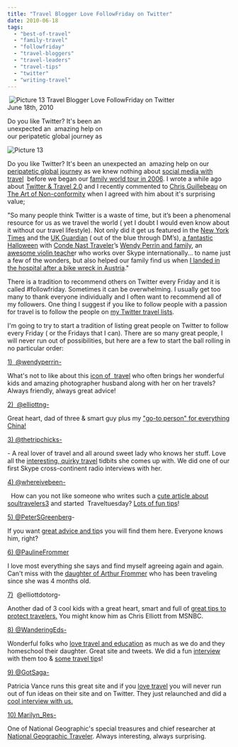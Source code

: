```yaml
---
title: "Travel Blogger Love FollowFriday on Twitter"
date: 2010-06-18
tags: 
  - "best-of-travel"
  - "family-travel"
  - "followfriday"
  - "travel-bloggers"
  - "travel-leaders"
  - "travel-tips"
  - "twitter"
  - "writing-travel"
---
```


  ![Picture 13](https://pub-ac94b3f306b24c0dba4238943c97f2e1.r2.dev/6a00e5502a950788330133f174fd52970b.jpg) Travel Blogger Love FollowFriday on Twitter  
June 18th, 2010

Do you like Twitter? It's been an  
unexpected an  amazing help on  
our peripatetic global journey as 

<!--more-->

![Picture 13](https://pub-ac94b3f306b24c0dba4238943c97f2e1.r2.dev/6a00e5502a950788330133f174fe57970b.jpg)

Do you like Twitter? It's been an unexpected an  amazing help on our [peripatetic global journey](https://pub-ac94b3f306b24c0dba4238943c97f2e1.r2.dev/2009/04/how-to-travel-the-world-as-a-digital-nomad-family.html) as we knew nothing about [social media with travel](http://dannybrown.me/2010/04/07/social-media-and-travel-by-jeanne-dee/)  before we began our [family world tour in 2006](https://pub-ac94b3f306b24c0dba4238943c97f2e1.r2.dev/2006/08/timing-is-eve-1.html). I wrote a while ago about [Twitter & Travel 2.0](https://pub-ac94b3f306b24c0dba4238943c97f2e1.r2.dev/2009/02/twitter-travel-20.html) and I recently commented to [Chris Guillebeau](http://chrisguillebeau.com/3x5/) on [The Art of Non-conformity](http://chrisguillebeau.com/3x5/) when I agreed with him about it's surprising value;

"So many people think Twitter is a waste of time, but it’s been a phenomenal resource for us as we travel the world ( yet I doubt I would even know about it without our travel lifestyle). Not only did it get us featured in the [New York Times](http://frugaltraveler.blogs.nytimes.com/2009/11/11/qa-with-jeanne-dee-the-nomadic-family-traveler/) and the [UK Guardian](http://www.guardian.co.uk/travel/2010/jan/03/travel-gurus-2010-guide) ( out of the blue through DM’s), [a fantastic Halloween](https://pub-ac94b3f306b24c0dba4238943c97f2e1.r2.dev/2009/10/best-halloween-europe-or-us-conde-nast-youtube-video-social-media-twitter-nyc-wendy-perrin.html) with [Conde Nast Traveler](http://www.concierge.com/cntraveler)’s [Wendy Perrin and family](http://www.concierge.com/cntraveler/blogs/perrinpost/2008/11/a-halloween-wit.html), an [awesome violin teache](http://www.violinexplorer.com/)r who works over Skype internationally… to name just a few of the wonders, but also helped our family find us when [I landed in the hospital after a bike wreck in Austria](https://pub-ac94b3f306b24c0dba4238943c97f2e1.r2.dev/2009/09/-a-travelers-tragic-tale-handling-travel-disasters-medical-emergency-.html)."

There is a tradition to recommend others on Twitter every Friday and it is called #followfriday. Sometimes it can be overwhelming. I usually get too many to thank everyone individually and I often want to recommend all of my followers. One thing I suggest if you like to follow people with a passion for travel is to follow the people on [my Twitter travel lists](http://twitter.com/#/list/soultravelers3/travelers). 

I'm going to try to start a tradition of listing great people on Twitter to follow every Friday ( or the Fridays that I can). There are so many great people, I will never run out of possibilities, but here are a few to start the ball rolling in no particular order:

[1)  @wendyperrin-](http://twitter.com/wendyperrin)

What's not to like about this [icon of  travel](http://wendyperrin) who often brings her wonderful kids and amazing photographer husband along with her on her travels? Always friendly, always great advice!  

[2)  @elliottng-](http://twitter.com/elliottng)

Great heart, dad of three & smart guy plus my ["go-to person" for everything China!](http://twitter.com/thetripchicks)

[](http://twitter.com/thetripchicks)[3) @thetripchicks-](http://twitter.com/thetripchicks)

[](http://twitter.com/thetripchicks)\- A real lover of travel and all around sweet lady who knows her stuff. Love all the [interesting, quirky travel](http://www.thetripchicks.com/) tidbits she comes up with. We did one of our first Skype cross-continent radio interviews with her.

[4) @](http://twitter.com/whereivebeen)[whereivebeen-](http://twitter.com/whereivebeen)

 [](http://twitter.com/whereivebeen) How can you not like someone who writes such a [cute article about soultravelers3](http://blog.whereivebeen.com/2009/07/touting-time-soultravelers3.html) and started  Traveltuesday? [Lots of fun tips](http://www.whereivebeen.com/)!

[5) @PeterSGreenberg](http://twitter.com/PeterSGreenberg)\-

[](http://twitter.com/PeterSGreenberg)

If you want [great advice and tip](http://www.petergreenberg.com/)s you will find them here. Everyone knows him, right?

[6) @PaulineFrommer](http://twitter.com/PaulineFrommer)

I love most everything she says and find myself agreeing again and again. Can't miss with the [daughter of Arthur Frommer](http://www.frommers.com/pauline/) who has been traveling since she was 4 months old.

[](http://twitter.com/elliottdotorg)[](http://twitter.com/elliottdotorg)[7)](http://twitter.com/elliottdotorg)  @elliottdotorg-

[](http://twitter.com/elliottdotorg)

[](http://twitter.com/elliottdotorg)Another dad of 3 cool kids with a great heart, smart and full of [great tips to protect travelers.](http://www.elliott.org/) You might know him as Chris Elliott from MSNBC.

[](http://twitter.com/WanderingEds)

[8) @WanderingEds-](http://twitter.com/WanderingEds)

Wonderful folks who [love travel and education](http://www.wanderingeducators.com/) as much as we do and they homeschool their daughter. Great site and tweets. We did a fun [interview](http://www.wanderingeducators.com/best/traveling/global-travelers-soultravelers3.html) with them too & [some travel tip](http://www.wanderingeducators.com/best/traveling/travel-writers-secrets-top-travel-planning-tips.html)s!

[9) @GotSaga-](http://twitter.com/GotSaga)

Patricia Vance runs this great site and if you [love travel](http://www.gotsaga.com/) you will never run out of fun ideas on their site and on Twitter. They just relaunched and did a [cool interview with us.](http://www.gotsaga.com/detailsaga/our-interview-with-soultravelers3/3344)

[10) Marilyn\_Res-](http://twitter.com/Marilyn_Res)

One of National Geographic's special treasures and chief researcher at [National Geographic Traveler](http://blogs.nationalgeographic.com/blogs/intelligenttravel/). Always interesting, always surprising.

##
